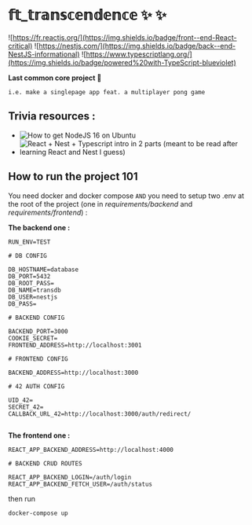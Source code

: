 # 𝕗𝕥_𝕥𝕣𝕒𝕟𝕤𝕔𝕖𝕟𝕕𝕖𝕟𝕔𝕖 ✨ ✨
![https://fr.reactjs.org/](https://img.shields.io/badge/front--end-React-critical) ![https://nestjs.com/](https://img.shields.io/badge/back--end-NestJS-informational) ![https://www.typescriptlang.org/](https://img.shields.io/badge/powered%20with-TypeScript-blueviolet)

**Last common core project 🙌**

`i.e. make a singlepage app feat. a multiplayer pong game`

## Trivia resources :
- ![How to get NodeJS 16 on Ubuntu](https://joshtronic.com/2021/05/09/how-to-install-nodejs-16-on-ubuntu-2004-lts/)
- ![React + Nest + Typescript intro in 2 parts (meant to be read after learning React and Nest I guess)](https://auth0.com/blog/modern-full-stack-development-with-nestjs-react-typescript-and-mongodb-part-1/)

## How to run the project 101

You need docker and docker compose `AND` you need to setup two .env at the root of the project (one in _requirements/backend_ and _requirements/frontend_) :

__The backend one :__
```
RUN_ENV=TEST

# DB CONFIG

DB_HOSTNAME=database
DB_PORT=5432
DB_ROOT_PASS=
DB_NAME=transdb
DB_USER=nestjs
DB_PASS=

# BACKEND CONFIG

BACKEND_PORT=3000
COOKIE_SECRET=
FRONTEND_ADDRESS=http://localhost:3001

# FRONTEND CONFIG

BACKEND_ADDRESS=http://localhost:3000

# 42 AUTH CONFIG

UID_42=
SECRET_42=
CALLBACK_URL_42=http://localhost:3000/auth/redirect/


```
__The frontend one :__
```
REACT_APP_BACKEND_ADDRESS=http://localhost:4000

# BACKEND CRUD ROUTES

REACT_APP_BACKEND_LOGIN=/auth/login
REACT_APP_BACKEND_FETCH_USER=/auth/status
```


then run
```sh
docker-compose up
```
